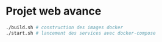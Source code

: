 # Projet web avance

```sh
./build.sh # construction des images docker
./start.sh # lancement des services avec docker-compose
```
